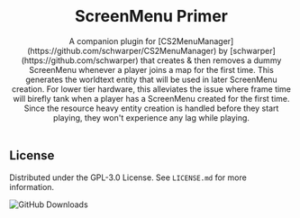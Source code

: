 <!-- PROJECT LOGO -->
<br />
<div align="center">
  <h1 align="center">ScreenMenu Primer</h1>
  <a align="center">A companion plugin for [CS2MenuManager](https://github.com/schwarper/CS2MenuManager) by [schwarper](https://github.com/schwarper) that creates & then removes a dummy ScreenMenu whenever a player joins a map for the first time. This generates the worldtext entity that will be used in later ScreenMenu creation. For lower tier hardware, this alleviates the issue where frame time will birefly tank when a player has a ScreenMenu created for the first time. Since the resource heavy entity creation is handled before they start playing, they won't experience any lag while playing.</a><br><br>
</div>

<!-- LICENSE -->

## License

Distributed under the GPL-3.0 License. See `LICENSE.md` for more information.

![GitHub Downloads](https://img.shields.io/github/downloads/M-archand/CenterSpeed/total?style=for-the-badge)